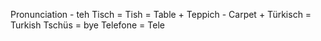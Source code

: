 Pronunciation - teh
Tisch = Tish = Table +
Teppich - Carpet +
Türkisch = Turkish
Tschüs = bye
Telefone = Tele
